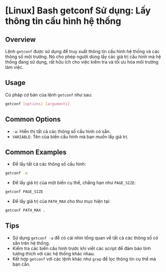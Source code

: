 # [Linux] Bash getconf Sử dụng: Lấy thông tin cấu hình hệ thống

## Overview
Lệnh `getconf` được sử dụng để truy xuất thông tin cấu hình hệ thống và các thông số môi trường. Nó cho phép người dùng lấy các giá trị cấu hình mà hệ thống đang sử dụng, rất hữu ích cho việc kiểm tra và tối ưu hóa môi trường làm việc.

## Usage
Cú pháp cơ bản của lệnh `getconf` như sau:
```bash
getconf [options] [arguments]
```

## Common Options
- `-a`: Hiển thị tất cả các thông số cấu hình có sẵn.
- `VARIABLE`: Tên của biến cấu hình mà bạn muốn lấy giá trị.

## Common Examples
- Để lấy tất cả các thông số cấu hình:
```bash
getconf -a
```

- Để lấy giá trị của một biến cụ thể, chẳng hạn như `PAGE_SIZE`:
```bash
getconf PAGE_SIZE
```

- Để lấy giá trị của `PATH_MAX` cho thư mục hiện tại:
```bash
getconf PATH_MAX .
```

## Tips
- Sử dụng `getconf -a` để có cái nhìn tổng quan về tất cả các thông số có sẵn trên hệ thống.
- Kiểm tra các biến cấu hình trước khi viết các script để đảm bảo tính tương thích với các hệ thống khác nhau.
- Kết hợp `getconf` với các lệnh khác như `grep` để lọc thông tin cụ thể mà bạn cần.